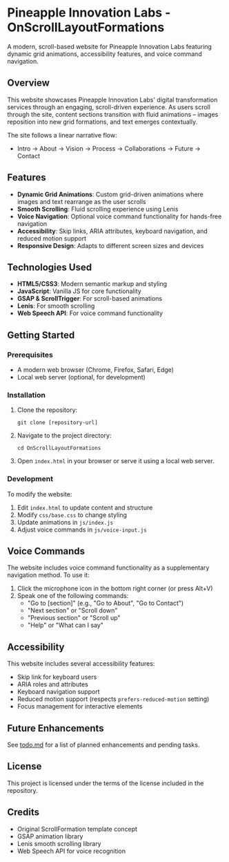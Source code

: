 # Pineapple Innovation Labs - OnScrollLayoutFormations

A modern, scroll-based website for Pineapple Innovation Labs featuring dynamic grid animations, accessibility features, and voice command navigation.

## Overview

This website showcases Pineapple Innovation Labs' digital transformation services through an engaging, scroll-driven experience. As users scroll through the site, content sections transition with fluid animations – images reposition into new grid formations, and text emerges contextually.

The site follows a linear narrative flow:
- Intro → About → Vision → Process → Collaborations → Future → Contact

## Features

- **Dynamic Grid Animations**: Custom grid-driven animations where images and text rearrange as the user scrolls
- **Smooth Scrolling**: Fluid scrolling experience using Lenis
- **Voice Navigation**: Optional voice command functionality for hands-free navigation
- **Accessibility**: Skip links, ARIA attributes, keyboard navigation, and reduced motion support
- **Responsive Design**: Adapts to different screen sizes and devices

## Technologies Used

- **HTML5/CSS3**: Modern semantic markup and styling
- **JavaScript**: Vanilla JS for core functionality
- **GSAP & ScrollTrigger**: For scroll-based animations
- **Lenis**: For smooth scrolling
- **Web Speech API**: For voice command functionality

## Getting Started

### Prerequisites

- A modern web browser (Chrome, Firefox, Safari, Edge)
- Local web server (optional, for development)

### Installation

1. Clone the repository:
   ```
   git clone [repository-url]
   ```

2. Navigate to the project directory:
   ```
   cd OnScrollLayoutFormations
   ```

3. Open `index.html` in your browser or serve it using a local web server.

### Development

To modify the website:

1. Edit `index.html` to update content and structure
2. Modify `css/base.css` to change styling
3. Update animations in `js/index.js`
4. Adjust voice commands in `js/voice-input.js`

## Voice Commands

The website includes voice command functionality as a supplementary navigation method. To use it:

1. Click the microphone icon in the bottom right corner (or press Alt+V)
2. Speak one of the following commands:
   - "Go to [section]" (e.g., "Go to About", "Go to Contact")
   - "Next section" or "Scroll down"
   - "Previous section" or "Scroll up"
   - "Help" or "What can I say"

## Accessibility

This website includes several accessibility features:

- Skip link for keyboard users
- ARIA roles and attributes
- Keyboard navigation support
- Reduced motion support (respects `prefers-reduced-motion` setting)
- Focus management for interactive elements

## Future Enhancements

See [todo.md](todo.md) for a list of planned enhancements and pending tasks.

## License

This project is licensed under the terms of the license included in the repository.

## Credits

- Original ScrollFormation template concept
- GSAP animation library
- Lenis smooth scrolling library
- Web Speech API for voice recognition
